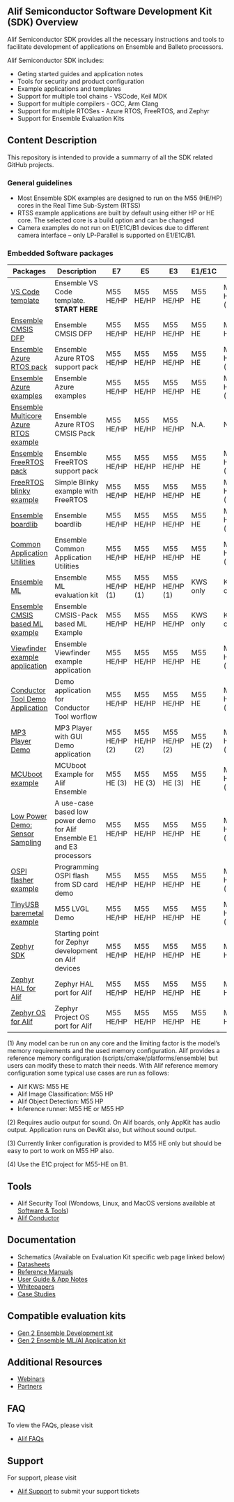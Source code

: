 ## Alif Semiconductor Software Development Kit (SDK) Overview
Alif Semiconductor SDK provides all the necessary instructions and tools to facilitate development of applications on Ensemble and Balleto processors.

Alif Semiconductor SDK includes:
* Geting started guides and application notes
* Tools for security and product configuration
* Example applications and templates
* Support for multiple tool chains - VSCode, Keil MDK
* Support for multiple compilers - GCC, Arm Clang
* Support for multiple RTOSes - Azure RTOS, FreeRTOS, and Zephyr
* Support for Ensemble Evaluation Kits

## Content Description
This repository is intended to provide a summarry of all the SDK related GitHub projects.

### General guidelines
- Most Ensemble SDK examples are designed to run on the M55 (HE/HP) cores in the Real Time Sub-System (RTSS)
- RTSS example applications are built by default using either HP or HE core. The selected core is a build option and can be changed
- Camera examples do not run on E1/E1C/B1 devices due to different camera interface – only LP-Parallel is supported on E1/E1C/B1.

### Embedded Software packages
Packages | Description | E7 | E5 | E3 | E1/E1C | B1
------------------| ----------- | ---| -- | -- | --| --|
[VS Code template](https://github.com/alifsemi/alif_vscode-template) | Ensemble VS Code template. **START HERE** | M55 HE/HP | M55 HE/HP | M55 HE/HP | M55 HE | M55 HE (4)
[Ensemble CMSIS DFP](https://github.com/alifsemi/alif_ensemble-cmsis-dfp) | Ensemble CMSIS DFP | M55 HE/HP | M55 HE/HP | M55 HE/HP | M55 HE | M55 HE
[Ensemble Azure RTOS pack](https://github.com/alifsemi/alif_ensemble-Azure-RTOS) | Ensemble Azure RTOS support pack | M55 HE/HP | M55 HE/HP | M55 HE/HP | M55 HE | M55 HE (4)
[Ensemble Azure examples](https://github.com/alifsemi/alif_ensemble-vscode-azure-examples) | Ensemble Azure examples | M55 HE/HP | M55 HE/HP | M55 HE/HP | M55 HE | M55 HE (4)
[Ensemble Multicore Azure RTOS example](https://github.com/alifsemi/alif_ensemble-vscode-multicore) | Ensemble Azure RTOS CMSIS Pack | M55 HE/HP | M55 HE/HP | M55 HE/HP | N.A. | N.A.
[Ensemble FreeRTOS pack](https://github.com/alifsemi/alif_ensemble-FreeRTOS-Components) | Ensemble FreeRTOS support pack | M55 HE/HP | M55 HE/HP | M55 HE/HP | M55 HE | M55 HE (4)
[FreeRTOS blinky example](https://github.com/alifsemi/alif_vscode-freertos-blinky) | Simple Blinky example with FreeRTOS | M55 HE/HP | M55 HE/HP | M55 HE/HP | M55 HE | M55 HE (4)
[Ensemble boardlib](https://github.com/alifsemi/alif_boardlib) | Ensemble boardlib | M55 HE/HP | M55 HE/HP | M55 HE/HP | M55 HE | M55 HE (4)
[Common Application Utilities](https://github.com/alifsemi/alif_common-app-utils) | Ensemble Common Application Utilities | M55 HE/HP | M55 HE/HP | M55 HE/HP | M55 HE | M55 HE (4)
[Ensemble ML](https://github.com/alifsemi/alif_ml-embedded-evaluation-kit) | Ensemble ML evaluation kit | M55 HE/HP (1) | M55 HE/HP (1) | M55 HE/HP (1) | KWS only | KWS only
[Ensemble CMSIS based ML example](https://github.com/alifsemi/alif_mlek-cmsis-examples) | Ensemble CMSIS-Pack based ML Example | M55 HE/HP | M55 HE/HP | M55 HE/HP | KWS only | KWS only
[Viewfinder example application](https://github.com/alifsemi/alif_M55-viewfinder) | Ensemble Viewfinder example application | M55 HE/HP | M55 HE/HP | M55 HE/HP | M55 HE | M55 HE (4)
[Conductor Tool Demo Application](https://github.com/alifsemi/alif_conductor-demo) | Demo application for Conductor Tool worflow | M55 HE/HP | M55 HE/HP | M55 HE/HP | M55 HE | M55 HE (4)
[MP3 Player Demo](https://github.com/alifsemi/alif_mp3player) | MP3 Player with GUI Demo application | M55 HE/HP (2) | M55 HE/HP (2) | M55 HE/HP (2) | M55 HE (2) | M55 HE (4)
[MCUboot example](https://github.com/alifsemi/alif_mcuboot_example) | MCUboot Example for Alif Ensemble | M55 HE (3) | M55 HE (3) | M55 HE (3) | M55 HE | M55 HE (4)
[Low Power Demo: Sensor Sampling](https://github.com/alifsemi/alif_LowPower_SensorSampling) | A use-case based low power demo for Alif Ensemble E1 and E3 processors | M55 HE/HP | M55 HE/HP | M55 HE/HP | M55 HE | M55 HE (4)
[OSPI flasher example](https://github.com/alifsemi/alif_sd-to-ospi-flasher) | Programming OSPI flash from SD card demo | M55 HE/HP | M55 HE/HP | M55 HE/HP | M55 HE | M55 HE (4)
[TinyUSB baremetal example](https://github.com/alifsemi/alif_m55-lvgl) | M55 LVGL Demo | M55 HE/HP | M55 HE/HP | M55 HE/HP | M55 HE | M55 HE (4)
[Zephyr SDK](https://github.com/alifsemi/sdk-alif) | Starting point for Zephyr development on Alif devices | M55 HE/HP | M55 HE/HP | M55 HE/HP | M55 HE | M55 HE
[Zephyr HAL for Alif](https://github.com/alifsemi/hal_alif) | Zephyr HAL port for Alif | M55 HE/HP | M55 HE/HP | M55 HE/HP | M55 HE | M55 HE
[Zephyr OS for Alif](https://github.com/alifsemi/zephyr_alif) | Zephyr Project OS port for Alif | M55 HE/HP | M55 HE/HP | M55 HE/HP | M55 HE | M55 HE

(1) Any model can be run on any core and the limiting factor is the model’s memory requirements and the used memory configuration. Alif provides a reference memory configuration (scripts/cmake/platforms/ensemble) but users can modify these to match their needs. With Alif reference memory configuration some typical use cases are run as follows:
- Alif KWS: M55 HE
- Alif Image Classification: M55 HP
- Alif Object Detection: M55 HP
- Inference runner: M55 HE or M55 HP

(2) Requires audio output for sound. On Alif boards, only AppKit has audio output. Application runs on DevKit also, but without sound output.

(3) Currently linker configuration is provided to M55 HE only but should be easy to port to work on M55 HP also.

(4) Use the E1C project for M55-HE on B1.

## Tools
* Alif Security Tool (Wondows, Linux, and MacOS versions available at [Software & Tools](https://alifsemi.com/support/software-tools/ensemble/))
* [Alif Conductor](https://conductor.alifsemi.com/)

## Documentation
* Schematics (Available on Evaluation Kit specific web page linked below)
* [Datasheets](https://alifsemi.com/support/datasheets/ensemble/)
* [Reference Manuals](https://alifsemi.com/support/reference-manuals/ensemble/)
* [User Guide & App Notes](https://alifsemi.com/support/application-notes-user-guides/ensemble/)
* [Whitepapers](https://alifsemi.com/whitepapers/)
* [Case Studies](https://alifsemi.com/case-studies/)

## Compatible evaluation kits
* [Gen 2 Ensemble Development kit](https://alifsemi.com/support/kits/ensemble-devkit-gen2/)
* [Gen 2 Ensemble ML/AI Application kit](https://alifsemi.com/support/kits/ai-ml-appkit-gen-2/)

## Additional Resources
* [Webinars](https://alifsemi.com/webinars/)
* [Partners](https://alifsemi.com/partners/)

## FAQ
To view the FAQs, please visit
* [Alif FAQs](https://alifsemi.com/support/faqs/)

## Support
For support, please visit
* [Alif Support](https://alifsemi.com/support/technical-support/) to submit your support tickets
